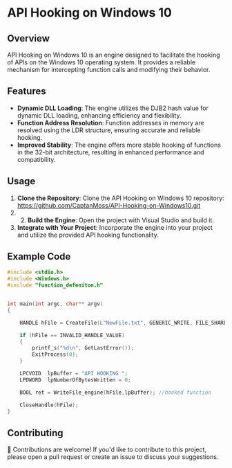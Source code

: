 # API Hooking on Windows 10

## Overview

API Hooking on Windows 10 is an engine designed to facilitate the hooking of APIs on the Windows 10 operating system. It provides a reliable mechanism for intercepting function calls and modifying their behavior.

## Features

- **Dynamic DLL Loading**: The engine utilizes the DJB2 hash value for dynamic DLL loading, enhancing efficiency and flexibility.
- **Function Address Resolution**: Function addresses in memory are resolved using the LDR structure, ensuring accurate and reliable hooking.
- **Improved Stability**: The engine offers more stable hooking of functions in the 32-bit architecture, resulting in enhanced performance and compatibility.

## Usage

1. **Clone the Repository**: Clone the API Hooking on Windows 10 repository: https://github.com/CaptanMoss/API-Hooking-on-Windows10.git
2. 2. **Build the Engine**: Open the project with Visual Studio and build it.
3. **Integrate with Your Project**: Incorporate the engine into your project and utilize the provided API hooking functionality.

## Example Code

```c
#include <stdio.h>
#include <Windows.h>
#include "function_defeniton.h"


int main(int argc, char** argv)
{

	HANDLE hFile = CreateFile(L"NewFile.txt", GENERIC_WRITE, FILE_SHARE_READ, NULL, CREATE_NEW || OPEN_ALWAYS, FILE_ATTRIBUTE_NORMAL, NULL);

	if (hFile == INVALID_HANDLE_VALUE)
	{
		printf_s("%d\n", GetLastError());
		ExitProcess(0);
	}

	LPCVOID  lpBuffer = "API HOOKING ";
	LPDWORD  lpNumberOfBytesWritten = 0;

	BOOL ret = WriteFile_engine(hFile,lpBuffer); //hooked function

	CloseHandle(hFile);
}

```
## Contributing
🤝 Contributions are welcome! If you'd like to contribute to this project, please open a pull request or create an issue to discuss your suggestions.
